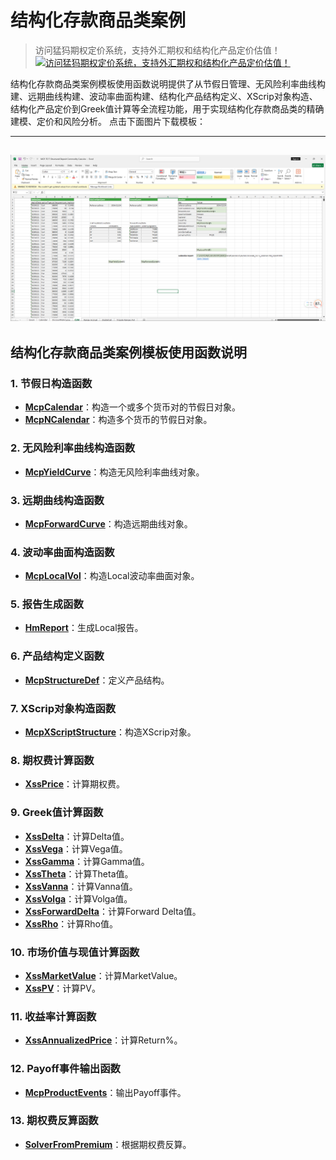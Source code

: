 # **结构化存款商品类案例**


> 访问猛犸期权定价系统，支持外汇期权和结构化产品定价估值！
[![访问猛犸期权定价系统，支持外汇期权和结构化产品定价估值！](../pic/mathema.png)](https://fxo.mathema.com.cn)

结构化存款商品类案例模板使用函数说明提供了从节假日管理、无风险利率曲线构建、远期曲线构建、波动率曲面构建、结构化产品结构定义、XScrip对象构造、结构化产品定价到Greek值计算等全流程功能，用于实现结构化存款商品类的精确建模、定价和风险分析。
点击下面图片下载模板：

---
[![MCP-TC17-Structured Deposit Commodity Case](./pic/tc17.png)](./MCP-TC17-StructuredDepositCommodityCase.xlsx)
---

## **结构化存款商品类案例模板使用函数说明**

### **1. 节假日构造函数**
- **[McpCalendar](/zh/latest/api/calendar.html#excel-mcpcalendar-code-dates)**：构造一个或多个货币对的节假日对象。
- **[McpNCalendar](/zh/latest/api/calendar.html#excel-mcpncalendar-ccys-holidays)**：构造多个货币的节假日对象。

### **2. 无风险利率曲线构造函数**
- **[McpYieldCurve](/zh/latest/api/yieldcurve.html#excel-mcpyieldcurve-args1-args2-args3-args4-args5-fmt-vp-hd)**：构造无风险利率曲线对象。

### **3. 远期曲线构造函数**
- **[McpForwardCurve](/zh/latest/api/forwardratecurve.html#excel-mcpforwardcurve-args1-args2-args3-args4-args5-fmt-vp-hd)**：构造远期曲线对象。

### **4. 波动率曲面构造函数**
- **[McpLocalVol](/zh/latest/api/localvol.html#excel-mcplocalvol-args1-args2-args3-args4-args5-fmt-dt-vp-hd)**：构造Local波动率曲面对象。

### **5. 报告生成函数**
- **[HmReport](/zh/latest/api/localvol.html#excel-hmreport-obj)**：生成Local报告。

### **6. 产品结构定义函数**
- **[McpStructureDef](/zh/latest/api/xscriptstructure.html#excel-mcpstructuredef-packagename-structure-schedule1-payoff-schedule2)**：定义产品结构。

### **7. XScrip对象构造函数**
- **[McpXScriptStructure](/zh/latest/api/xscriptstructure.html#excel-mcpxscriptstructure-args1-args2-args3-args4-args5-fmt-vp-hd)**：构造XScrip对象。

### **8. 期权费计算函数**
- **[XssPrice](/zh/latest/api/xscriptstructure.html#excel-xssprice-obj-isamount-true)**：计算期权费。

### **9. Greek值计算函数**
- **[XssDelta](/zh/latest/api/xscriptstructure.html#excel-xssdelta-obj-isccy2-true-isamount-true)**：计算Delta值。
- **[XssVega](/zh/latest/api/xscriptstructure.html#excel-xssvega-obj-isccy2-true-isamount-true)**：计算Vega值。
- **[XssGamma](/zh/latest/api/xscriptstructure.html#excel-xssgamma-obj-isccy2-true-isamount-true)**：计算Gamma值。
- **[XssTheta](/zh/latest/api/xscriptstructure.html#excel-xsstheta-obj-isccy2-true-isamount-true)**：计算Theta值。
- **[XssVanna](/zh/latest/api/xscriptstructure.html#excel-xssvanna-obj-isccy2-true-isamount-true)**：计算Vanna值。
- **[XssVolga](/zh/latest/api/xscriptstructure.html#excel-xssvolga-obj-isccy2-true-isamount-true)**：计算Volga值。
- **[XssForwardDelta](/zh/latest/api/xscriptstructure.html#excel-xssforwarddelta-obj-isccy2-true-isamount-true)**：计算Forward Delta值。
- **[XssRho](/zh/latest/api/xscriptstructure.html#excel-xssrho-obj-isccy2-true-isamount-true)**：计算Rho值。

### **10. 市场价值与现值计算函数**
- **[XssMarketValue](/zh/latest/api/xscriptstructure.html#excel-xssmarketvalue-obj-isamount-true)**：计算MarketValue。
- **[XssPV](/zh/latest/api/xscriptstructure.html#excel-xsspv-obj-isamount-true)**：计算PV。

### **11. 收益率计算函数**
- **[XssAnnualizedPrice](/zh/latest/api/xscriptstructure.html#excel-xssannualizedprice-obj)**：计算Return%。

### **12. Payoff事件输出函数**
- **[McpProductEvents](/zh/latest/api/xscriptstructure.html#excel-mcpproductevents-prod)**：输出Payoff事件。

### **13. 期权费反算函数**
- **[SolverFromPremium](/zh/latest/api/xscriptstructure.html#excel-solverfrompremium-priceobj-premium-targetfield-x0-1-0-bracket-100-100-method-bisect-options-maxiter-50-xtol-1e-6-isannualized-false)**：根据期权费反算。